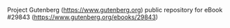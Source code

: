 Project Gutenberg (https://www.gutenberg.org) public repository for eBook #29843 (https://www.gutenberg.org/ebooks/29843)
